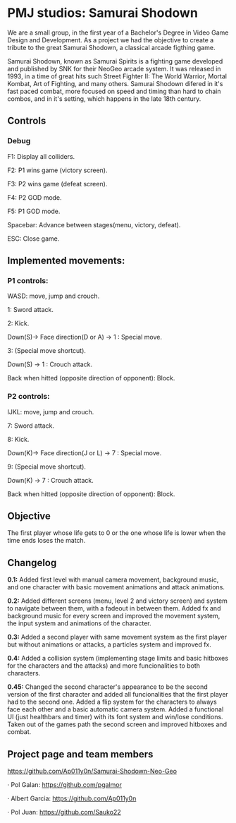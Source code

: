 ﻿# PMJ studios: Samurai Shodown

We are a small group, in the first year of a Bachelor's Degree in Video Game Design and Development. As a project we had the objective to create a tribute to the great Samurai Shodown, a classical arcade figthing game.

Samurai Shodown, known as Samurai Spirits is a fighting game developed and published by SNK for their NeoGeo arcade system. It was released in 1993, in a time of great hits such Street Fighter II: The World Warrior, Mortal Kombat, Art of Fighting, and many others. Samurai Shodown difered in it's fast paced combat, more focused on speed and timing than hard to chain combos, and in it's setting, which happens in the late 18th century. 

## Controls
### Debug
F1: Display all colliders.

F2: P1 wins game (victory screen).

F3: P2 wins game (defeat screen).

F4: P2 GOD mode.

F5: P1 GOD mode.

Spacebar: Advance between stages(menu, victory, defeat).

ESC: Close game.

## Implemented movements: 
### P1 controls:

WASD: move, jump and crouch.

1: Sword attack.

2: Kick.

Down(S)-> Face direction(D or A) -> 1 : Special move.

3: (Special move shortcut).

Down(S) -> 1 : Crouch attack.

Back when hitted (opposite direction of opponent): Block.

### P2 controls:

IJKL: move, jump and crouch.

7: Sword attack.

8: Kick.

Down(K)-> Face direction(J or L) -> 7 : Special move.

9: (Special move shortcut).

Down(K) -> 7 : Crouch attack.

Back when hitted (opposite direction of opponent): Block.

## Objective

The first player whose life gets to 0 or the one whose life is lower when the time ends loses the match.

## Changelog

**0.1:** Added first level with manual camera movement, background music, and one character with basic movement animations and attack animations.

**0.2:** Added different screens (menu, level 2 and victory screen) and system to navigate between them, with a fadeout in between them. Added fx and background music for every screen and improved the movement system, the input system and animations of the character.

**0.3:** Added a second player with same movement system as the first player but without animations or attacks, a particles system and improved fx.

**0.4:** Added a collision system (implementing stage limits and basic hitboxes for the characters and the attacks) and more funcionalities to both characters.

**0.45:** Changed the second character's appearance to be the second version of the first character and added all funcionalities that the first player had to the second one. Added a flip system for the characters to always face each other and a basic automatic camera system. Added a functional UI (just healthbars and timer) with its font system and win/lose conditions. Taken out of the games path the second screen and improved hitboxes and combat.

## Project page and team members
https://github.com/Ap011y0n/Samurai-Shodown-Neo-Geo

· Pol Galan: https://github.com/pgalmor

· Albert Garcia: https://github.com/Ap011y0n

· Pol Juan: https://github.com/Sauko22

